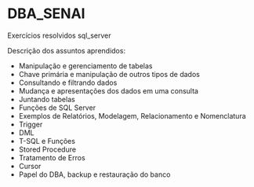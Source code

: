 # DBA_SENAI
Exercícios resolvidos sql_server

Descrição dos assuntos aprendidos:

- Manipulação e gerenciamento de tabelas
- Chave primária e manipulação de outros tipos de dados
- Consultando e filtrando dados
- Mudança e apresentações dos dados em uma consulta
- Juntando tabelas
- Funções de SQL Server
- Exemplos de Relatórios, Modelagem, Relacionamento e Nomenclatura
- Trigger
- DML
- T-SQL e Funções
- Stored Procedure
- Tratamento de Erros
- Cursor
- Papel do DBA, backup e restauração do banco

